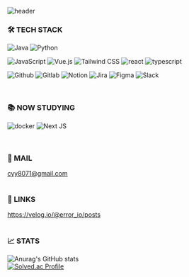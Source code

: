 ![header](https://capsule-render.vercel.app/api?type=waving&color=auto&height=300&section=header&text=Hi,I'm%20Yongun%20Cho&%20render&fontSize=70)


### 🛠 TECH STACK

![Java](https://img.shields.io/badge/java-%23ED8B00.svg?style=for-the-badge&logo=java&logoColor=white) ![Python](https://img.shields.io/badge/Python-14354C?style=for-the-badge&logo=python&logoColor=white)

![JavaScript](https://img.shields.io/badge/javascript-%23323330.svg?style=for-the-badge&logo=javascript&logoColor=%23F7DF1E) ![Vue.js](https://img.shields.io/badge/vue.js-%2335495e.svg?style=for-the-badge&logo=vuedotjs&logoColor=%234FC08D) ![Tailwind CSS](https://img.shields.io/badge/tailwind%20css-%23323330.svg?style=for-the-badge&logo=tailwindcss&logoColor=lightgreen) ![react](https://img.shields.io/badge/react.js-%23323330.svg?style=for-the-badge&logo=react&logoColor=lightblue") ![typescript](https://img.shields.io/badge/typescript-%23E2F9FE.svg?style=for-the-badge&logo=typescript&logoColor=blue)


![Github](https://img.shields.io/badge/github-%23000000.svg?style=for-the-badge&logo=github&logoColor=white) ![Gitlab](https://img.shields.io/badge/gitlab-%23FC6D27.svg?style=for-the-badge&logo=gitlab&logoColor=white) ![Notion](https://img.shields.io/badge/notion-%23FFF8E7.svg?style=for-the-badge&logo=notion&logoColor=black) ![Jira](https://img.shields.io/badge/jira-%23283ec2.svg?style=for-the-badge&logo=jira&logoColor=white) ![Figma](https://img.shields.io/badge/figma-%23F24E1E.svg?style=for-the-badge&logo=figma&logoColor=white) ![Slack](https://img.shields.io/badge/Slack-4A154B?style=for-the-badge&logo=slack&logoColor=white)

<br>

### 📚 NOW STUDYING
![docker](https://img.shields.io/badge/docker-%230db7ed.svg?style=for-the-badge&logo=docker&logoColor=white")
![Next JS](https://img.shields.io/badge/Next-black?style=for-the-badge&logo=next.js&logoColor=white)

<br>

### 📮 MAIL

cyy8071@gmail.com 
<br><br>


### 📑 LINKS

https://velog.io/@error_io/posts 
<br><br>

### 📈 STATS

![Anurag's GitHub stats](https://github-readme-stats.vercel.app/api?username=chomchom96&show_icons=true&theme=radical) 
<br>
[![Solved.ac Profile](http://mazassumnida.wtf/api/v2/generate_badge?boj=cym)](https://solved.ac/cym/)
